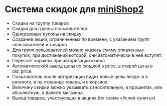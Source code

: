 # Система скидок для [miniShop2][1]

* Скидки на группу товаров
* Скидки для группы пользователей
* Одноразовые купоны на скидку
* Создание акций, ограниченных по времени, с указанием групп пользователей и товаров
* Для групп пользователей можно указать сумму оплаченных покупок, при достижений которой, они автоматически в неё вступят.
* Пересчет корзины при авторизации юзера
* Автоматический вывод цены со скидкой в price, а старой цены в old_price.
* Пользователь после авторизации видит новые цены везде: и в каталоге, и на странице товара, и в корзине.
* Величину скидки можно указывать относительную, в процентах, или абсолютную, в валюте магазина.
* Вывод товаров, участвующих в акциях (по схеме «Успей купить»)

[1]: /components/minishop2/
